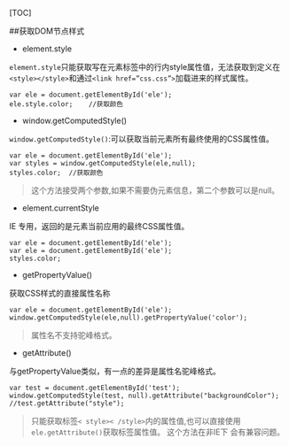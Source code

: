 [TOC]

##获取DOM节点样式

 - element.style

`element.style`只能获取写在元素标签中的行内style属性值，无法获取到定义在`<style></style>`和通过`<link href=”css.css”>`加载进来的样式属性。

    var ele = document.getElementById('ele');
    ele.style.color;    //获取颜色


 - window.getComputedStyle()

`window.getComputedStyle()`:可以获取当前元素所有最终使用的CSS属性值。

    var ele = document.getElementById('ele');
    var styles = window.getComputedStyle(ele,null);
    styles.color;  //获取颜色

>这个方法接受两个参数,如果不需要伪元素信息，第二个参数可以是null。

 - element.currentStyle 

IE 专用，返回的是元素当前应用的最终CSS属性值。

    var ele = document.getElementById('ele');
    var ele = document.getElementById('ele');
    styles.color;

 - getPropertyValue()

获取CSS样式的直接属性名称

    var ele = document.getElementById('ele');
    window.getComputedStyle(ele,null).getPropertyValue('color');

>属性名不支持驼峰格式。

 - getAttribute()

与getPropertyValue类似，有一点的差异是属性名驼峰格式。

    var test = document.getElementById('test');
    window.getComputedStyle(test, null).getAttribute("backgroundColor"); 
    //test.getAttribute("style");

>只能获取标签`< style>< /style>`内的属性值,也可以直接使用`ele.getAttribute()`获取标签属性值。
>这个方法在非IE下 会有兼容问题。